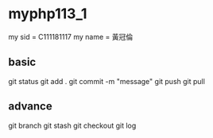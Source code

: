 # myphp113_1

my sid = C111181117
my name = 黃冠倫

## basic
git status
git add .
git commit -m "message"
git push
git pull

## advance
git branch
git stash
git checkout
git log
